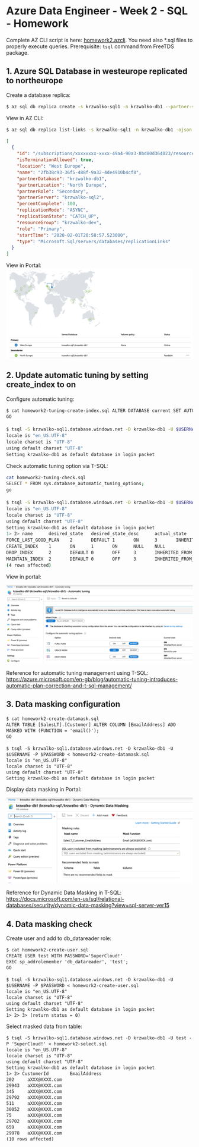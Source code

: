 # Azure Data Engineer - Week 2 - SQL - Homework

Complete AZ CLI script is here: [homework2.azcli](homework2.azcli). You need also *.sql files to properly execute queries. Prerequisite: `tsql` command from FreeTDS package.

## 1. Azure SQL Database in westeurope replicated to northeurope

Create a database replica:

```sh
$ az sql db replica create -s krzwalko-sql1 -n krzwalko-db1 --partner-server krzwalko-sql2
```

View in AZ CLI:
```sh
$ az sql db replica list-links -s krzwalko-sql1 -n krzwalko-db1 -ojson
```

```json
[
  {
    "id": "/subscriptions/xxxxxxxx-xxxx-49a4-90a3-8bd80d364023/resourceGroups/krzwalko-dev/providers/Microsoft.Sql/servers/krzwalko-sql1/databases/krzwalko-db1/replicationLinks/2fb38c93-36f5-488f-9a32-4de4910b4cf8",
    "isTerminationAllowed": true,
    "location": "West Europe",
    "name": "2fb38c93-36f5-488f-9a32-4de4910b4cf8",
    "partnerDatabase": "krzwalko-db1",
    "partnerLocation": "North Europe",
    "partnerRole": "Secondary",
    "partnerServer": "krzwalko-sql2",
    "percentComplete": 100,
    "replicationMode": "ASYNC",
    "replicationState": "CATCH_UP",
    "resourceGroup": "krzwalko-dev",
    "role": "Primary",
    "startTime": "2020-02-01T20:58:57.523000",
    "type": "Microsoft.Sql/servers/databases/replicationLinks"
  }
]
```


View in Portal:
![homework2-1.png](homework2-1.png)


## 2. Update automatic tuning by setting create_index to on

Configure automatic tuning:
```sh
$ cat homework2-tuning-create-index.sql ALTER DATABASE current SET AUTOMATIC_TUNING (FORCE_LAST_GOOD_PLAN = DEFAULT, CREATE_INDEX = ON, DROP_INDEX = DEFAULT);
GO

$ tsql -S krzwalko-sql1.database.windows.net -D krzwalko-db1 -U $USERNAME -P $PASSWORD < homework2-tuning-create-index.sql
locale is "en_US.UTF-8"
locale charset is "UTF-8"
using default charset "UTF-8"
Setting krzwalko-db1 as default database in login packet
```


Check automatic tuning option via T-SQL:

```sh
cat homework2-tuning-check.sql
SELECT * FROM sys.database_automatic_tuning_options;
go

$ tsql -S krzwalko-sql1.database.windows.net -D krzwalko-db1 -U $USERNAME -P $PASSWORD < homework2-tuning-check.sql
locale is "en_US.UTF-8"
locale charset is "UTF-8"
using default charset "UTF-8"
Setting krzwalko-db1 as default database in login packet
1> 2> name      desired_state   desired_state_desc      actual_state    actual_state_desc       reason  reason_desc
FORCE_LAST_GOOD_PLAN    2       DEFAULT 1       ON      3       INHERITED_FROM_SERVER
CREATE_INDEX    1       ON      1       ON      NULL    NULL
DROP_INDEX      2       DEFAULT 0       OFF     3       INHERITED_FROM_SERVER
MAINTAIN_INDEX  2       DEFAULT 0       OFF     3       INHERITED_FROM_SERVER
(4 rows affected)
```


View in portal:

![homework2-2.png](homework2-2.png)

Reference for automatic tuning management using T-SQL: https://azure.microsoft.com/en-gb/blog/automatic-tuning-introduces-automatic-plan-correction-and-t-sql-management/

## 3. Data masking configuration

```
$ cat homework2-create-datamask.sql 
ALTER TABLE [SalesLT].[Customer] ALTER COLUMN [EmailAddress] ADD MASKED WITH (FUNCTION = 'email()');
GO

$ tsql -S krzwalko-sql1.database.windows.net -D krzwalko-db1 -U $USERNAME -P $PASSWORD < homework2-create-datamask.sql
locale is "en_US.UTF-8"
locale charset is "UTF-8"
using default charset "UTF-8"
Setting krzwalko-db1 as default database in login packet
```

Display data masking in Portal:

![homework2-3.png](homework2-3.png)

Reference for Dynamic Data Masking in T-SQL: https://docs.microsoft.com/en-us/sql/relational-databases/security/dynamic-data-masking?view=sql-server-ver15


## 4. Data masking check

Create user and add to db_datareader role:

```
$ cat homework2-create-user.sql 
CREATE USER test WITH PASSWORD='SuperCloud!'
EXEC sp_addrolemember 'db_datareader', 'test';
GO

$ tsql -S krzwalko-sql1.database.windows.net -D krzwalko-db1 -U $USERNAME -P $PASSWORD < homework2-create-user.sql
locale is "en_US.UTF-8"
locale charset is "UTF-8"
using default charset "UTF-8"
Setting krzwalko-db1 as default database in login packet
1> 2> 3> (return status = 0)
```

Select masked data from table:

```
$ tsql -S krzwalko-sql1.database.windows.net -D krzwalko-db1 -U test -P 'SuperCloud!' < homework2-select.sql
locale is "en_US.UTF-8"
locale charset is "UTF-8"
using default charset "UTF-8"
Setting krzwalko-db1 as default database in login packet
1> 2> CustomerId        EmailAddress
202     aXXX@XXXX.com
29943   aXXX@XXXX.com
345     aXXX@XXXX.com
29792   aXXX@XXXX.com
511     aXXX@XXXX.com
30052   aXXX@XXXX.com
75      aXXX@XXXX.com
29702   aXXX@XXXX.com
659     aXXX@XXXX.com
29978   aXXX@XXXX.com
(10 rows affected)
```

